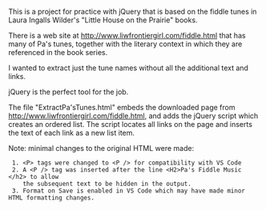 This is a project for practice with jQuery that is based on the fiddle tunes in Laura Ingalls Wilder's "Little House on the Prairie" books. 

There is a web site at http://www.liwfrontiergirl.com/fiddle.html that has many of Pa's tunes, together with the literary context in which they are referenced in the book series. 

I wanted to extract just the tune names without all the additional text and links. 

jQuery is the perfect tool for the job. 

The file "ExtractPa'sTunes.html" embeds the downloaded page from http://www.liwfrontiergirl.com/fiddle.html, and adds the jQuery script which creates an ordered list. 
The script locates all links on the page and inserts the text of each link as a new list item. 

Note: minimal changes to the original HTML were made:
```
 1. <P> tags were changed to <P /> for compatibility with VS Code
 2. A <P /> tag was inserted after the line <H2>Pa's Fiddle Music </h2> to allow
    the subsequent text to be hidden in the output. 
 3. Format on Save is enabled in VS Code which may have made minor HTML formatting changes.
 ```
